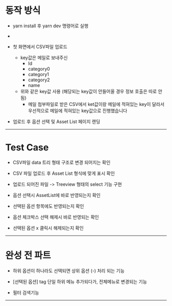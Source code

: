 # 동작 방식
- yarn install 후 yarn dev 명령어로 실행
- 
- 첫 화면에서 CSV파일 업로드
  - key값은 메일로 보내주신
    - Id
    - category0
    - category1
    - category2
    - name
  - 위와 같은 key값 사용 (해당되는 key값이 안들어올 경우 정보 호출은 따로 안됨)
    - 메일 첨부파일로 받은 CSV에서 ket값이랑 메일에 적혀있는 key이 달라서 우선적으로 메일에 적혀있는 key값으로 진행했습니다
      
- 업로드 후 옵션 선택 및 Asset List 페이지 랜딩
---

# Test Case
- CSV파일 data 트리 형태 구조로 변경 되어지는 확인
  
- CSV 파일 업로드 후 Asset List 형식에 맞게 표시 확인

- 업로드 되어진 파일 -> Treeview 형태의 select 기능 구현

- 옵션 선택시 AssetList에 바로 반영되는지 확인

- 선택된 옵션 항목에도 반영되는지 확인

- 옵션 체크박스 선택 해제시 바로 반영되는 확인

- 선택된 옵션 x 클릭시 해제되는지 확인
---
 
# 완성 전 파트
- 하위 옵션이 하나라도 선택되면 상위 옵션 (-) 처리 되는 기능

- [선택된 옵션] tag 단일 하위 메뉴 추가되다가, 전체메뉴로 변경되는 기능

- 필터 검색기능
---
